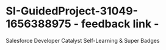 # SI-GuidedProject-31049-1656388975 - feedback link -
Salesforce Developer Catalyst Self-Learning &amp; Super Badges
